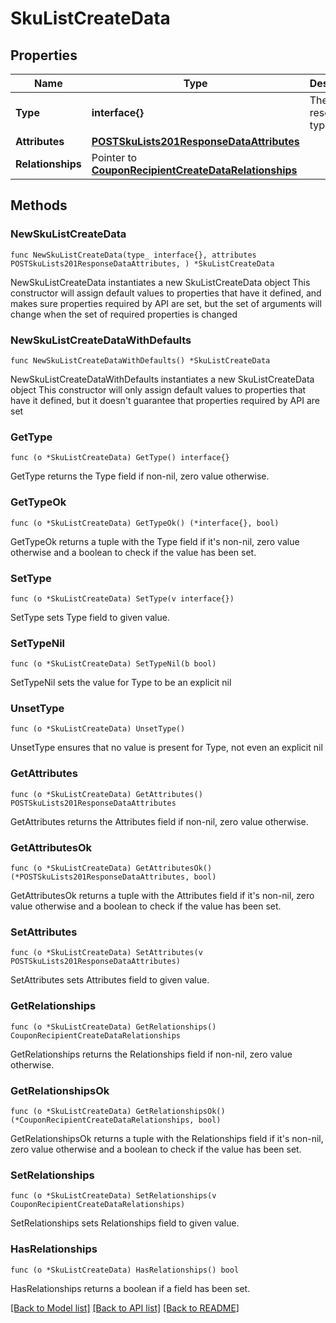 # SkuListCreateData

## Properties

Name | Type | Description | Notes
------------ | ------------- | ------------- | -------------
**Type** | **interface{}** | The resource&#39;s type | 
**Attributes** | [**POSTSkuLists201ResponseDataAttributes**](POSTSkuLists201ResponseDataAttributes.md) |  | 
**Relationships** | Pointer to [**CouponRecipientCreateDataRelationships**](CouponRecipientCreateDataRelationships.md) |  | [optional] 

## Methods

### NewSkuListCreateData

`func NewSkuListCreateData(type_ interface{}, attributes POSTSkuLists201ResponseDataAttributes, ) *SkuListCreateData`

NewSkuListCreateData instantiates a new SkuListCreateData object
This constructor will assign default values to properties that have it defined,
and makes sure properties required by API are set, but the set of arguments
will change when the set of required properties is changed

### NewSkuListCreateDataWithDefaults

`func NewSkuListCreateDataWithDefaults() *SkuListCreateData`

NewSkuListCreateDataWithDefaults instantiates a new SkuListCreateData object
This constructor will only assign default values to properties that have it defined,
but it doesn't guarantee that properties required by API are set

### GetType

`func (o *SkuListCreateData) GetType() interface{}`

GetType returns the Type field if non-nil, zero value otherwise.

### GetTypeOk

`func (o *SkuListCreateData) GetTypeOk() (*interface{}, bool)`

GetTypeOk returns a tuple with the Type field if it's non-nil, zero value otherwise
and a boolean to check if the value has been set.

### SetType

`func (o *SkuListCreateData) SetType(v interface{})`

SetType sets Type field to given value.


### SetTypeNil

`func (o *SkuListCreateData) SetTypeNil(b bool)`

 SetTypeNil sets the value for Type to be an explicit nil

### UnsetType
`func (o *SkuListCreateData) UnsetType()`

UnsetType ensures that no value is present for Type, not even an explicit nil
### GetAttributes

`func (o *SkuListCreateData) GetAttributes() POSTSkuLists201ResponseDataAttributes`

GetAttributes returns the Attributes field if non-nil, zero value otherwise.

### GetAttributesOk

`func (o *SkuListCreateData) GetAttributesOk() (*POSTSkuLists201ResponseDataAttributes, bool)`

GetAttributesOk returns a tuple with the Attributes field if it's non-nil, zero value otherwise
and a boolean to check if the value has been set.

### SetAttributes

`func (o *SkuListCreateData) SetAttributes(v POSTSkuLists201ResponseDataAttributes)`

SetAttributes sets Attributes field to given value.


### GetRelationships

`func (o *SkuListCreateData) GetRelationships() CouponRecipientCreateDataRelationships`

GetRelationships returns the Relationships field if non-nil, zero value otherwise.

### GetRelationshipsOk

`func (o *SkuListCreateData) GetRelationshipsOk() (*CouponRecipientCreateDataRelationships, bool)`

GetRelationshipsOk returns a tuple with the Relationships field if it's non-nil, zero value otherwise
and a boolean to check if the value has been set.

### SetRelationships

`func (o *SkuListCreateData) SetRelationships(v CouponRecipientCreateDataRelationships)`

SetRelationships sets Relationships field to given value.

### HasRelationships

`func (o *SkuListCreateData) HasRelationships() bool`

HasRelationships returns a boolean if a field has been set.


[[Back to Model list]](../README.md#documentation-for-models) [[Back to API list]](../README.md#documentation-for-api-endpoints) [[Back to README]](../README.md)


